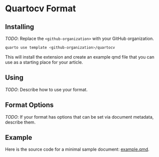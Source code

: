 # Quartocv Format

## Installing

*TODO*: Replace the `<github-organization>` with your GitHub organization.

```bash
quarto use template <github-organization>/quartocv
```

This will install the extension and create an example qmd file that you can use as a starting place for your article.

## Using

*TODO*: Describe how to use your format.

## Format Options

*TODO*: If your format has options that can be set via document metadata, describe them.

## Example

Here is the source code for a minimal sample document: [example.qmd](example.qmd).

